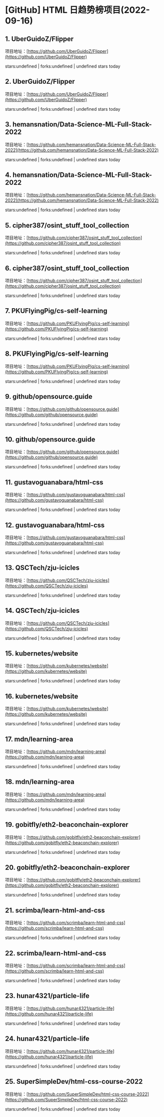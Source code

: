 # [GitHub] HTML 日趋势榜项目(2022-09-16)

## 1. UberGuidoZ/Flipper 

项目地址：[https://github.com/UberGuidoZ/Flipper](https://github.com/UberGuidoZ/Flipper)

stars:undefined | forks:undefined | undefined stars today 



## 2. UberGuidoZ/Flipper 

项目地址：[https://github.com/UberGuidoZ/Flipper](https://github.com/UberGuidoZ/Flipper)

stars:undefined | forks:undefined | undefined stars today 



## 3. hemansnation/Data-Science-ML-Full-Stack-2022 

项目地址：[https://github.com/hemansnation/Data-Science-ML-Full-Stack-2022](https://github.com/hemansnation/Data-Science-ML-Full-Stack-2022)

stars:undefined | forks:undefined | undefined stars today 



## 4. hemansnation/Data-Science-ML-Full-Stack-2022 

项目地址：[https://github.com/hemansnation/Data-Science-ML-Full-Stack-2022](https://github.com/hemansnation/Data-Science-ML-Full-Stack-2022)

stars:undefined | forks:undefined | undefined stars today 



## 5. cipher387/osint_stuff_tool_collection 

项目地址：[https://github.com/cipher387/osint_stuff_tool_collection](https://github.com/cipher387/osint_stuff_tool_collection)

stars:undefined | forks:undefined | undefined stars today 



## 6. cipher387/osint_stuff_tool_collection 

项目地址：[https://github.com/cipher387/osint_stuff_tool_collection](https://github.com/cipher387/osint_stuff_tool_collection)

stars:undefined | forks:undefined | undefined stars today 



## 7. PKUFlyingPig/cs-self-learning 

项目地址：[https://github.com/PKUFlyingPig/cs-self-learning](https://github.com/PKUFlyingPig/cs-self-learning)

stars:undefined | forks:undefined | undefined stars today 



## 8. PKUFlyingPig/cs-self-learning 

项目地址：[https://github.com/PKUFlyingPig/cs-self-learning](https://github.com/PKUFlyingPig/cs-self-learning)

stars:undefined | forks:undefined | undefined stars today 



## 9. github/opensource.guide 

项目地址：[https://github.com/github/opensource.guide](https://github.com/github/opensource.guide)

stars:undefined | forks:undefined | undefined stars today 



## 10. github/opensource.guide 

项目地址：[https://github.com/github/opensource.guide](https://github.com/github/opensource.guide)

stars:undefined | forks:undefined | undefined stars today 



## 11. gustavoguanabara/html-css 

项目地址：[https://github.com/gustavoguanabara/html-css](https://github.com/gustavoguanabara/html-css)

stars:undefined | forks:undefined | undefined stars today 



## 12. gustavoguanabara/html-css 

项目地址：[https://github.com/gustavoguanabara/html-css](https://github.com/gustavoguanabara/html-css)

stars:undefined | forks:undefined | undefined stars today 



## 13. QSCTech/zju-icicles 

项目地址：[https://github.com/QSCTech/zju-icicles](https://github.com/QSCTech/zju-icicles)

stars:undefined | forks:undefined | undefined stars today 



## 14. QSCTech/zju-icicles 

项目地址：[https://github.com/QSCTech/zju-icicles](https://github.com/QSCTech/zju-icicles)

stars:undefined | forks:undefined | undefined stars today 



## 15. kubernetes/website 

项目地址：[https://github.com/kubernetes/website](https://github.com/kubernetes/website)

stars:undefined | forks:undefined | undefined stars today 



## 16. kubernetes/website 

项目地址：[https://github.com/kubernetes/website](https://github.com/kubernetes/website)

stars:undefined | forks:undefined | undefined stars today 



## 17. mdn/learning-area 

项目地址：[https://github.com/mdn/learning-area](https://github.com/mdn/learning-area)

stars:undefined | forks:undefined | undefined stars today 



## 18. mdn/learning-area 

项目地址：[https://github.com/mdn/learning-area](https://github.com/mdn/learning-area)

stars:undefined | forks:undefined | undefined stars today 



## 19. gobitfly/eth2-beaconchain-explorer 

项目地址：[https://github.com/gobitfly/eth2-beaconchain-explorer](https://github.com/gobitfly/eth2-beaconchain-explorer)

stars:undefined | forks:undefined | undefined stars today 



## 20. gobitfly/eth2-beaconchain-explorer 

项目地址：[https://github.com/gobitfly/eth2-beaconchain-explorer](https://github.com/gobitfly/eth2-beaconchain-explorer)

stars:undefined | forks:undefined | undefined stars today 



## 21. scrimba/learn-html-and-css 

项目地址：[https://github.com/scrimba/learn-html-and-css](https://github.com/scrimba/learn-html-and-css)

stars:undefined | forks:undefined | undefined stars today 



## 22. scrimba/learn-html-and-css 

项目地址：[https://github.com/scrimba/learn-html-and-css](https://github.com/scrimba/learn-html-and-css)

stars:undefined | forks:undefined | undefined stars today 



## 23. hunar4321/particle-life 

项目地址：[https://github.com/hunar4321/particle-life](https://github.com/hunar4321/particle-life)

stars:undefined | forks:undefined | undefined stars today 



## 24. hunar4321/particle-life 

项目地址：[https://github.com/hunar4321/particle-life](https://github.com/hunar4321/particle-life)

stars:undefined | forks:undefined | undefined stars today 



## 25. SuperSimpleDev/html-css-course-2022 

项目地址：[https://github.com/SuperSimpleDev/html-css-course-2022](https://github.com/SuperSimpleDev/html-css-course-2022)

stars:undefined | forks:undefined | undefined stars today 



